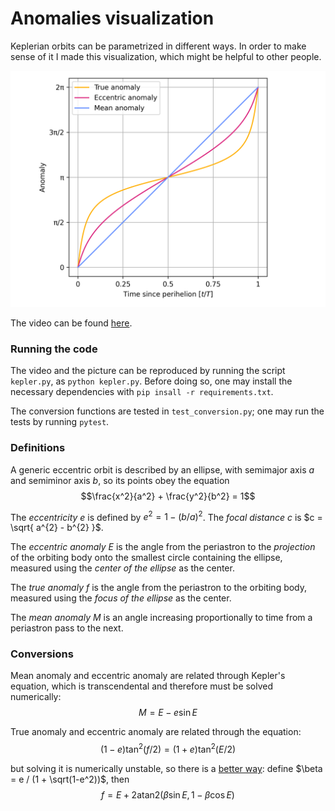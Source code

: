 # Anomalies visualization

Keplerian orbits can be parametrized in different ways. 
In order to make sense of it I made this visualization, which might be helpful 
to other people.

![Angles as a function of time](anomalies.png)

The video can be found [here](https://www.youtube.com/watch?v=OHl-aCvp6jQ).

### Running the code

The video and the picture can be reproduced by running the script `kepler.py`, 
as `python kepler.py`.
Before doing so, one may install the necessary dependencies with `pip insall -r requirements.txt`.

The conversion functions are tested in `test_conversion.py`; one may run the 
tests by running `pytest`.

### Definitions

A generic eccentric orbit is described by an ellipse, with semimajor axis $a$ and semiminor axis $b$, so its points obey the equation
$$\frac{x^2}{a^2} + \frac{y^2}{b^2} = 1$$

The *eccentricity* $e$ is defined by $e^2 = 1- ( b / a)^2$.
The *focal distance* $c$ is $c = \sqrt{ a^{2} - b^{2} }$.

The *eccentric anomaly* $E$ is the angle from the periastron to the *projection* of the orbiting body onto the smallest circle containing the ellipse, measured using the *center of the ellipse* as the center.

The *true anomaly* $f$ is the angle from the periastron to the orbiting body, measured using the *focus of the ellipse* as the center.

The *mean anomaly* $M$ is an angle increasing proportionally to time from a periastron pass to the next.

### Conversions

Mean anomaly and eccentric anomaly are related through Kepler's equation, which is transcendental and therefore must be solved numerically:
$$M = E - e \sin E$$

True anomaly and eccentric anomaly are related through the equation:
$$(1 - e) \tan^2(f/2) = (1+e) \tan^2(E/2)$$

but solving it is numerically unstable, so there is a [better way](https://ui.adsabs.harvard.edu/abs/1973CeMec...7..388B/abstract):
define $\beta = e / (1 + \sqrt(1-e^2))$, then
$$f = E + 2 \text{atan2}(\beta \sin E, 1 - \beta \cos E)$$